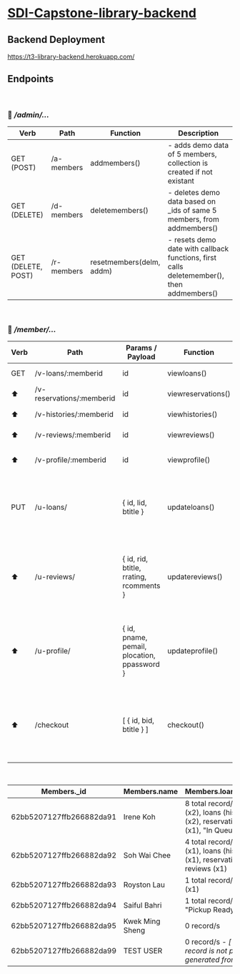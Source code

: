 # [SDI-Capstone-library-backend](https://github.com/NTU-Team3/library-backend)

## Backend Deployment

https://t3-library-backend.herokuapp.com/

## Endpoints

&nbsp;

### 🚩 _/admin/..._

| Verb               | Path       | Function                 | Description                                                                               |
| ------------------ | ---------- | ------------------------ | ----------------------------------------------------------------------------------------- |
| GET (POST)         | /a-members | addmembers()             | - adds demo data of 5 members, collection is created if not existant                      |
| GET (DELETE)       | /d-members | deletemembers()          | - deletes demo data based on \_ids of same 5 members, from addmembers()                   |
| GET (DELETE, POST) | /r-members | resetmembers(delm, addm) | - resets demo date with callback functions, first calls deletemember(), then addmembers() |

&nbsp;
&nbsp;

### 🚩 _/member/..._

| Verb | Path                      | Params / Payload                            | Function           | Description                                                                      |
| ---- | ------------------------- | ------------------------------------------- | ------------------ | -------------------------------------------------------------------------------- |
| GET  | /v-loans/:memberid        | id                                          | viewloans()        | - view all loans                                                                 |
| ⬆️   | /v-reservations/:memberid | id                                          | viewreservations() | - view all reservations                                                          |
| ⬆️   | /v-histories/:memberid    | id                                          | viewhistories()    | - view all histories                                                             |
| ⬆️   | /v-reviews/:memberid      | id                                          | viewreviews()      | - view all reviews                                                               |
| ⬆️   | /v-profile/:memberid      | id                                          | viewprofile()      | - view editable profile info                                                     |
| PUT  | /u-loans/                 | { id, lid, btitle }                         | updateloans()      | - update single loan status of book - refreshes "status" / "returndate"          |
| ⬆️   | /u-reviews/               | { id, rid, btitle, rrating, rcomments }     | updatereviews()    | - update single review - refreshes "rating" / "comments" / "reviewdate"          |
| ⬆️   | /u-profile/               | { id, pname, pemail, plocation, ppassword } | updateprofile()    | - update member profile - refreshes "name" / "email" / "location" / "password"   |
| ⬆️   | /checkout                 | [ { id, bid, btitle } ]                     | checkout()         | - create loan records for single or multiple items, at checkout on the cart page |

&nbsp;
&nbsp;

| Members.\_id             | Members.name    | Members.loans/reservations/reviews                                                                                                                  |
| ------------------------ | --------------- | --------------------------------------------------------------------------------------------------------------------------------------------------- |
| 62bb5207127ffb266882da91 | Irene Koh       | 8 total record/s in : loans - "On Loan" (x2), loans (histories) - "Returned" (x2), reservations - "Pickup Ready (x1), "In Queue" (x1), reviews (x2) |
| 62bb5207127ffb266882da92 | Soh Wai Chee    | 4 total record/s in : loans - "On Loan" (x1), loans (histories) - "Returned" (x1), reservations - "In Queue" (x1), reviews (x1)                     |
| 62bb5207127ffb266882da93 | Royston Lau     | 1 total record/s in : loans - "On Loan" (x1)                                                                                                        |
| 62bb5207127ffb266882da94 | Saiful Bahri    | 1 total record/s in : reservations - "Pickup Ready" (x1)                                                                                            |
| 62bb5207127ffb266882da95 | Kwek Ming Sheng | 0 record/s                                                                                                                                          |
| 62bb5207127ffb266882da99 | TEST USER       | 0 record/s - _[ \*\*\* This particular record is not part of the demodata generated from /admin/a-members ]_                                        |

